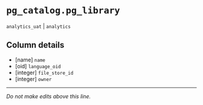 # `pg_catalog.pg_library`
`analytics_uat` | `analytics`

## Column details
* [name]      `name`
* [oid]       `language_oid`
* [integer]   `file_store_id`
* [integer]   `owner`

-------------------------------------------------------------------------------
*Do not make edits above this line.*
